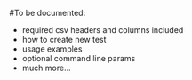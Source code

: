 #To be documented:

* required csv headers and columns included
* how to create new test
* usage examples
* optional command line params
* much more...
